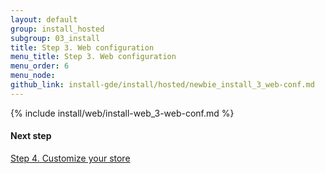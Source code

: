 ```yaml
---
layout: default
group: install_hosted
subgroup: 03_install
title: Step 3. Web configuration
menu_title: Step 3. Web configuration
menu_order: 6
menu_node: 
github_link: install-gde/install/hosted/newbie_install_3_web-conf.md
---
```


{% include install/web/install-web_3-web-conf.md %}

#### Next step
<a href="{{ site.gdeurl }}install-gde/install/hosted/newbie_install_4_customize-store.html">Step 4. Customize your store</a>